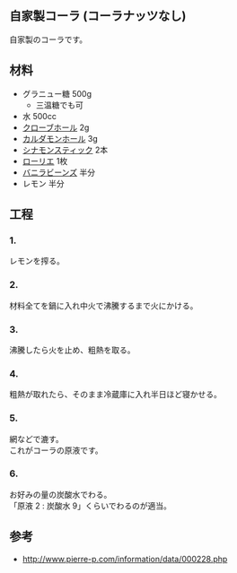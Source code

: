 自家製コーラ (コーラナッツなし)
--

自家製のコーラです。

材料
--

* グラニュー糖 500g
  * 三温糖でも可
* 水 500cc
* [クローブホール](https://www.amazon.co.jp/GABAN-%E3%82%AE%E3%83%A3%E3%83%90%E3%83%B3-%E3%83%8F%E3%82%A6%E3%82%B9%E9%A3%9F%E5%93%81-%E3%82%AF%E3%83%AD%E3%83%BC%E3%83%96%E3%83%9B%E3%83%BC%E3%83%AB%E7%93%B6-12g/dp/B00BBVVWP4/ref=as_li_ss_tl?ie=UTF8&qid=1519430706&sr=8-16&keywords=%E3%82%AF%E3%83%AD%E3%83%BC%E3%83%96&linkCode=ll1&tag=dotdisc06-22&linkId=32911b5b057ccba61790cac603064112) 2g
* [カルダモンホール](https://www.amazon.co.jp/GABAN-%E3%82%AE%E3%83%A3%E3%83%90%E3%83%B3-%E3%82%AB%E3%83%AB%E3%83%80%E3%83%A2%E3%83%B3-%E3%83%9B%E3%83%BC%E3%83%AB-13g/dp/B00BBVVUE2/ref=as_li_ss_tl?ie=UTF8&qid=1519214819&sr=8-7&keywords=%E3%82%AB%E3%83%AB%E3%83%80%E3%83%A2%E3%83%B3%E3%83%9B%E3%83%BC%E3%83%AB&linkCode=ll1&tag=dotdisc06-22&linkId=ef074cf5278e866c3f2ef9d0326fd64b) 3g
* [シナモンスティック](https://www.amazon.co.jp/GABAN-%E3%82%B7%E3%83%8A%E3%83%A2%E3%83%B3%E3%82%B9%E3%83%86%E3%82%A3%E3%83%83%E3%82%AF-%E3%82%AB%E3%82%B7%E3%82%A2-%E3%83%9B%E3%83%BC%E3%83%AB-12g/dp/B01LCJIDY2/ref=as_li_ss_tl?ie=UTF8&qid=1519430359&sr=8-10&keywords=%E3%82%B7%E3%83%8A%E3%83%A2%E3%83%B3%E3%82%B9%E3%83%86%E3%82%A3%E3%83%83%E3%82%AF&linkCode=ll1&tag=dotdisc06-22&linkId=5b4cc3a9e62735e4487114ee213e204c) 2本
* [ローリエ](https://www.amazon.co.jp/%E3%83%8F%E3%82%A6%E3%82%B9%E9%A3%9F%E5%93%81-GABAN-%E3%83%AD%E3%83%BC%E3%83%AA%E3%82%A8-%E3%83%9B%E3%83%BC%E3%83%AB-2g/dp/B01LCJMDKC/ref=as_li_ss_tl?srs=3485873051&ie=UTF8&qid=1519429771&sr=8-2&keywords=%E3%83%AD%E3%83%BC%E3%83%AA%E3%82%A8&linkCode=ll1&tag=dotdisc06-22&linkId=5c08241efe64210f396ce730d6053c89) 1枚
* [バニラビーンズ](https://www.amazon.co.jp/%E3%83%8F%E3%82%A6%E3%82%B9-GABAN-%E3%83%90%E3%83%8B%E3%83%A9%E3%83%93%E3%83%BC%E3%83%B3%E3%82%BA-%E3%83%9B%E3%83%BC%E3%83%AB-2%E6%9C%AC/dp/B000V2ACDM/ref=as_li_ss_tl?ie=UTF8&qid=1519431063&sr=8-1&keywords=%E3%83%90%E3%83%8B%E3%83%A9%E3%83%93%E3%83%BC%E3%83%B3%E3%82%BA&linkCode=ll1&tag=dotdisc06-22&linkId=b52a5bcb4b56e9302c4caf1a1ae1a1c2) 半分
* レモン 半分

工程
--

### 1.

レモンを搾る。

### 2.

材料全てを鍋に入れ中火で沸騰するまで火にかける。

### 3.

沸騰したら火を止め、粗熱を取る。

### 4.

粗熱が取れたら、そのまま冷蔵庫に入れ半日ほど寝かせる。

### 5.

網などで漉す。  
これがコーラの原液です。

### 6.

お好みの量の炭酸水でわる。  
「原液 2 : 炭酸水 9」くらいでわるのが適当。

参考
--

* http://www.pierre-p.com/information/data/000228.php
